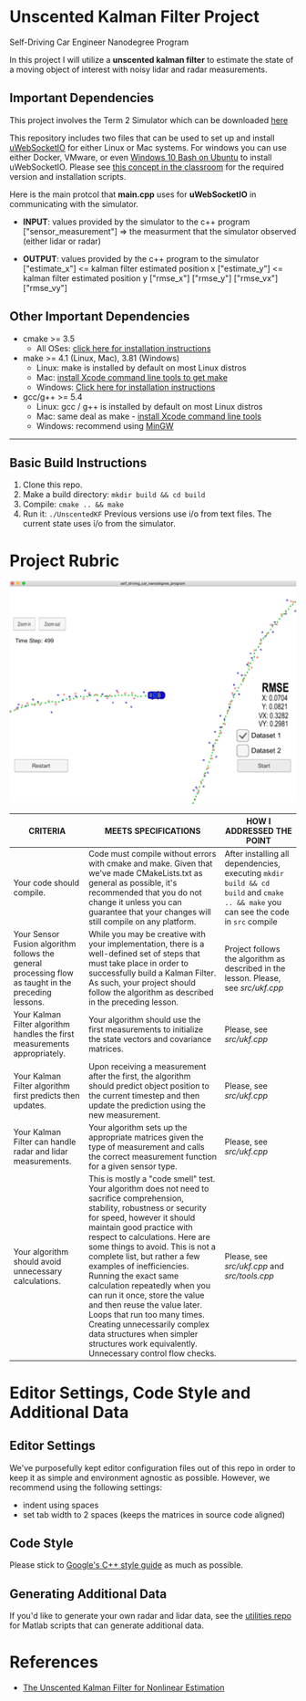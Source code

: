 # Unscented Kalman Filter Project
Self-Driving Car Engineer Nanodegree Program

In this project I will utilize a **unscented kalman filter** to estimate the state of a moving object of interest with noisy lidar and radar measurements. 

## Important Dependencies

This project involves the Term 2 Simulator which can be downloaded [here](https://github.com/udacity/self-driving-car-sim/releases)

This repository includes two files that can be used to set up and install [uWebSocketIO](https://github.com/uWebSockets/uWebSockets) for either Linux or Mac systems. For windows you can use either Docker, VMware, or even [Windows 10 Bash on Ubuntu](https://www.howtogeek.com/249966/how-to-install-and-use-the-linux-bash-shell-on-windows-10/) to install uWebSocketIO. Please see [this concept in the classroom](https://classroom.udacity.com/nanodegrees/nd013/parts/40f38239-66b6-46ec-ae68-03afd8a601c8/modules/0949fca6-b379-42af-a919-ee50aa304e6a/lessons/f758c44c-5e40-4e01-93b5-1a82aa4e044f/concepts/16cf4a78-4fc7-49e1-8621-3450ca938b77) for the required version and installation scripts.

Here is the main protcol that **main.cpp** uses for **uWebSocketIO** in communicating with the simulator.

* **INPUT**: values provided by the simulator to the c++ program
["sensor_measurement"] => the measurment that the simulator observed (either lidar or radar)

* **OUTPUT**: values provided by the c++ program to the simulator
["estimate_x"] <= kalman filter estimated position x
["estimate_y"] <= kalman filter estimated position y
["rmse_x"]
["rmse_y"]
["rmse_vx"]
["rmse_vy"]

## Other Important Dependencies

* cmake >= 3.5
  * All OSes: [click here for installation instructions](https://cmake.org/install/)
* make >= 4.1 (Linux, Mac), 3.81 (Windows)
  * Linux: make is installed by default on most Linux distros
  * Mac: [install Xcode command line tools to get make](https://developer.apple.com/xcode/features/)
  * Windows: [Click here for installation instructions](http://gnuwin32.sourceforge.net/packages/make.htm)
* gcc/g++ >= 5.4
  * Linux: gcc / g++ is installed by default on most Linux distros
  * Mac: same deal as make - [install Xcode command line tools](https://developer.apple.com/xcode/features/)
  * Windows: recommend using [MinGW](http://www.mingw.org/)

---

## Basic Build Instructions

1. Clone this repo.
2. Make a build directory: `mkdir build && cd build`
3. Compile: `cmake .. && make`
4. Run it: `./UnscentedKF` Previous versions use i/o from text files.  The current state uses i/o
from the simulator.

#  Project Rubric

<img src="final_screen.png" /> 

CRITERIA | MEETS SPECIFICATIONS | HOW I ADDRESSED THE POINT | 
--- | --- | --- |
Your code should compile. | Code must compile without errors with cmake and make. Given that we've made CMakeLists.txt as general as possible, it's recommended that you do not change it unless you can guarantee that your changes will still compile on any platform. | After installing all dependencies, executing `mkdir build && cd build` and `cmake .. && make`  you can see the code in `src` compile | For the new version of the project, there is now only one data set "obj_pose-laser-radar-synthetic-input.txt". px, py, vx, vy output coordinates must have an RMSE <= [.09, .10, .40, .30] when using the file: "obj_pose-laser-radar-synthetic-input.txt" | For the new data set, your algorithm will be run against "obj_pose-laser-radar-synthetic-input.txt". We'll collect the positions that your algorithm outputs and compare them to ground truth data. Your px, py, vx, and vy RMSE should be less than or equal to the values [.09, .10, .40, .30]. | RMSE is [.0704, .0821, .3282, .2981] |
Your Sensor Fusion algorithm follows the general processing flow as taught in the preceding lessons. | While you may be creative with your implementation, there is a well-defined set of steps that must take place in order to successfully build a Kalman Filter. As such, your project should follow the algorithm as described in the preceding lesson. | Project follows the algorithm as described in the lesson. Please, see *src/ukf.cpp* |
Your Kalman Filter algorithm handles the first measurements appropriately. | Your algorithm should use the first measurements to initialize the state vectors and covariance matrices. | Please, see *src/ukf.cpp* |
Your Kalman Filter algorithm first predicts then updates. | Upon receiving a measurement after the first, the algorithm should predict object position to the current timestep and then update the prediction using the new measurement. | Please, see *src/ukf.cpp* |
Your Kalman Filter can handle radar and lidar measurements. | Your algorithm sets up the appropriate matrices given the type of measurement and calls the correct measurement function for a given sensor type. | Please, see *src/ukf.cpp* |
Your algorithm should avoid unnecessary calculations. | This is mostly a "code smell" test. Your algorithm does not need to sacrifice comprehension, stability, robustness or security for speed, however it should maintain good practice with respect to calculations. Here are some things to avoid. This is not a complete list, but rather a few examples of inefficiencies. Running the exact same calculation repeatedly when you can run it once, store the value and then reuse the value later. Loops that run too many times. Creating unnecessarily complex data structures when simpler structures work equivalently. Unnecessary control flow checks. | Please, see *src/ukf.cpp* and *src/tools.cpp* |


# Editor Settings, Code Style and Additional Data

## Editor Settings

We've purposefully kept editor configuration files out of this repo in order to
keep it as simple and environment agnostic as possible. However, we recommend
using the following settings:

* indent using spaces
* set tab width to 2 spaces (keeps the matrices in source code aligned)

## Code Style

Please stick to [Google's C++ style guide](https://google.github.io/styleguide/cppguide.html) as much as possible.

## Generating Additional Data

If you'd like to generate your own radar and lidar data, see the
[utilities repo](https://github.com/udacity/CarND-Mercedes-SF-Utilities) for
Matlab scripts that can generate additional data.

# References 

* [The Unscented Kalman Filter for Nonlinear Estimation](https://www.seas.harvard.edu/courses/cs281/papers/unscented.pdf) 

